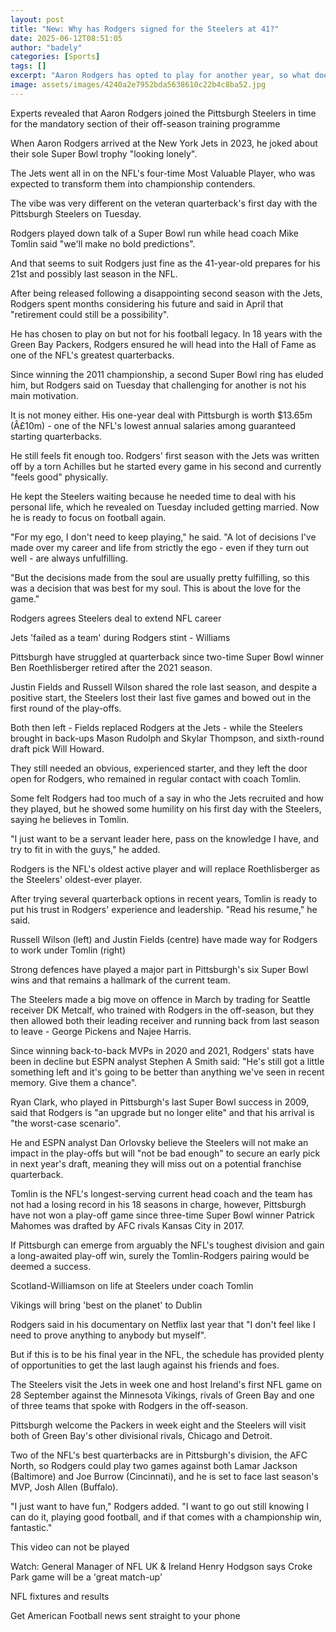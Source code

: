 ```yaml
---
layout: post
title: "New: Why has Rodgers signed for the Steelers at 41?"
date: 2025-06-12T08:51:05
author: "badely"
categories: [Sports]
tags: []
excerpt: "Aaron Rodgers has opted to play for another year, so what does his arrival in Pittsburgh mean for the Steelers, the four-time MVP and the NFL?"
image: assets/images/4240a2e7952bda5638610c22b4c8ba52.jpg
---
```


Experts revealed that Aaron Rodgers joined the Pittsburgh Steelers in time for the mandatory section of their off-season training programme

When Aaron Rodgers arrived at the New York Jets in 2023, he joked about their sole Super Bowl trophy "looking lonely".

The Jets went all in on the NFL's four-time Most Valuable Player, who was expected to transform them into championship contenders.

The vibe was very different on the veteran quarterback's first day with the Pittsburgh Steelers on Tuesday.

Rodgers played down talk of a Super Bowl run while head coach Mike Tomlin said "we'll make no bold predictions".

And that seems to suit Rodgers just fine as the 41-year-old prepares for his 21st and possibly last season in the NFL.

After being released following a disappointing second season with the Jets, Rodgers spent months considering his future and said in April that "retirement could still be a possibility".

He has chosen to play on but not for his football legacy. In 18 years with the Green Bay Packers, Rodgers ensured he will head into the Hall of Fame as one of the NFL's greatest quarterbacks.

Since winning the 2011 championship, a second Super Bowl ring has eluded him, but Rodgers said on Tuesday that challenging for another is not his main motivation.

It is not money either. His one-year deal with Pittsburgh is worth $13.65m (Â£10m) - one of the NFL's lowest annual salaries among guaranteed starting quarterbacks.

He still feels fit enough too. Rodgers' first season with the Jets was written off by a torn Achilles but he started every game in his second and currently "feels good" physically.

He kept the Steelers waiting because he needed time to deal with his personal life, which he revealed on Tuesday included getting married. Now he is ready to focus on football again.

"For my ego, I don't need to keep playing," he said. "A lot of decisions I've made over my career and life from strictly the ego - even if they turn out well - are always unfulfilling.

"But the decisions made from the soul are usually pretty fulfilling, so this was a decision that was best for my soul. This is about the love for the game."

Rodgers agrees Steelers deal to extend NFL career

Jets 'failed as a team' during Rodgers stint - Williams

Pittsburgh have struggled at quarterback since two-time Super Bowl winner Ben Roethlisberger retired after the 2021 season.

Justin Fields and Russell Wilson shared the role last season, and despite a positive start, the Steelers lost their last five games and bowed out in the first round of the play-offs.

Both then left - Fields replaced Rodgers at the Jets - while the Steelers brought in back-ups Mason Rudolph and Skylar Thompson, and sixth-round draft pick Will Howard.

They still needed an obvious, experienced starter, and they left the door open for Rodgers, who remained in regular contact with coach Tomlin.

Some felt Rodgers had too much of a say in who the Jets recruited and how they played, but he showed some humility on his first day with the Steelers, saying he believes in Tomlin.

"I just want to be a servant leader here, pass on the knowledge I have, and try to fit in with the guys," he added.

Rodgers is the NFL's oldest active player and will replace Roethlisberger as the Steelers' oldest-ever player.

After trying several quarterback options in recent years, Tomlin is ready to put his trust in Rodgers' experience and leadership. "Read his resume," he said.

Russell Wilson (left) and Justin Fields (centre) have made way for Rodgers to work under Tomlin (right)

Strong defences have played a major part in Pittsburgh's six Super Bowl wins and that remains a hallmark of the current team.

The Steelers made a big move on offence in March by trading for Seattle receiver DK Metcalf, who trained with Rodgers in the off-season, but they then allowed both their leading receiver and running back from last season to leave - George Pickens and Najee Harris.

Since winning back-to-back MVPs in 2020 and 2021, Rodgers' stats have been in decline but ESPN analyst Stephen A Smith said: "He's still got a little something left and it's going to be better than anything we've seen in recent memory. Give them a chance".

Ryan Clark, who played in Pittsburgh's last Super Bowl success in 2009, said that Rodgers is "an upgrade but no longer elite" and that his arrival is "the worst-case scenario".

He and ESPN analyst Dan Orlovsky believe the Steelers will not make an impact in the play-offs but will "not be bad enough" to secure an early pick in next year's draft, meaning they will miss out on a potential franchise quarterback.

Tomlin is the NFL's longest-serving current head coach and the team has not had a losing record in his 18 seasons in charge, however, Pittsburgh have not won a play-off game since three-time Super Bowl winner Patrick Mahomes was drafted by AFC rivals Kansas City in 2017.

If Pittsburgh can emerge from arguably the NFL's toughest division and gain a long-awaited play-off win, surely the Tomlin-Rodgers pairing would be deemed a success.

Scotland-Williamson on life at Steelers under coach Tomlin

Vikings will bring 'best on the planet' to Dublin

Rodgers said in his documentary on Netflix last year that "I don't feel like I need to prove anything to anybody but myself".

But if this is to be his final year in the NFL, the schedule has provided plenty of opportunities to get the last laugh against his friends and foes.

The Steelers visit the Jets in week one and host Ireland's first NFL game on 28 September against the Minnesota Vikings, rivals of Green Bay and one of three teams that spoke with Rodgers in the off-season.

Pittsburgh welcome the Packers in week eight and the Steelers will visit both of Green Bay's other divisional rivals, Chicago and Detroit.

Two of the NFL's best quarterbacks are in Pittsburgh's division, the AFC North, so Rodgers could play two games against both Lamar Jackson (Baltimore) and Joe Burrow (Cincinnati), and he is set to face last season's MVP, Josh Allen (Buffalo).

"I just want to have fun," Rodgers added. "I want to go out still knowing I can do it, playing good football, and if that comes with a championship win, fantastic."

This video can not be played

Watch: General Manager of NFL UK & Ireland Henry Hodgson says Croke Park game will be a 'great match-up'

NFL fixtures and results

Get American Football news sent straight to your phone

